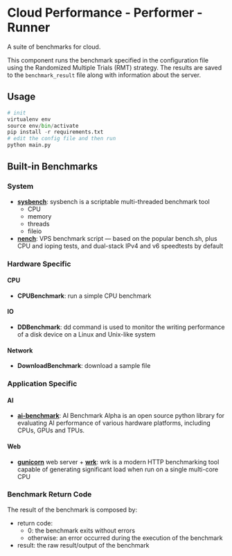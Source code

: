 # Cloud Performance - Performer - Runner
A suite of benchmarks for cloud.

This component runs the benchmark specified in the configuration file using the Randomized Multiple Trials
(RMT) strategy. The results are saved to the  ```benchmark_result``` file along with information about the server. 

## Usage
```python
# init
virtualenv env
source env/bin/activate
pip install -r requirements.txt
# edit the config file and then run
python main.py
```

## Built-in Benchmarks
### System
- [**sysbench**](https://github.com/akopytov/sysbench): sysbench is a scriptable multi-threaded benchmark tool
    - CPU
    - memory
    - threads
    - fileio
- [**nench**](https://github.com/n-st/nench): VPS benchmark script — based on the popular bench.sh, plus CPU and ioping tests, and dual-stack IPv4 and v6 speedtests by default

### Hardware Specific
#### CPU
- **CPUBenchmark**: run a simple CPU benchmark

#### IO
- **DDBenchmark**: dd command is used to monitor the writing performance of a disk device on a Linux and Unix-like system

#### Network
- **DownloadBenchmark**: download a sample file

### Application Specific
#### AI
- [**ai-benchmark**](https://pypi.org/project/ai-benchmark/): AI Benchmark Alpha is an open source python library for evaluating AI performance of various hardware platforms, including CPUs, GPUs and TPUs.

#### Web
- [**gunicorn**](gunicorn.org/) web server + [**wrk**](https://github.com/wg/wrk): wrk is a modern HTTP benchmarking tool capable of generating significant load when run on a single multi-core CPU

### Benchmark Return Code
The result of the benchmark is composed by:
- return code:
    - 0: the benchmark exits without errors
    - otherwise: an error occurred during the execution of the benchmark
- result: the raw result/output of the benchmark